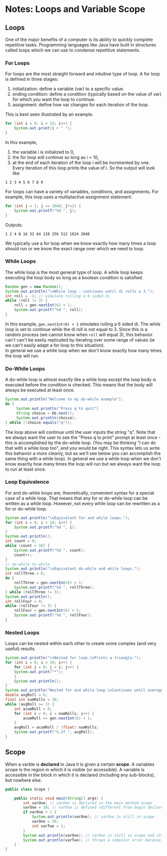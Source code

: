# Notes: Loops and Variable Scope

## Loops

One of the major benefits of a computer is its ability to quickly
complete repetitive tasks. Programming languages like Java have built in
structures called loops which we can use to condense repetitive
statements.

### For Loops

For loops are the most straight forward and intuitive type of loop. A
for loop is defined in three stages:
1.  initialization: define a variable (var) to a specific value.
2.  ending condition: define a condition (typically based on the value
    of var) for which you want the loop to continue.
3.  assignment: define how var changes for each iteration of the loop.

This is best seen illustrated by an example.
```Java
for (int i = 0; i < 10; i++) {
    System.out.print(i + " ");
}
```
In this example, 
1. the variable i is initialized to 0, 
2. the for loop will continue so long as i \< 10, 
3. at the end of each iteration of the loop i will be incrimented by one.\
Every iteration of this loop prints the value of i. So the output will look like 
```
1 2 3 4 5 6 7 8 9
```
For loops can have a variety of variables, conditions, and assignments. For example, this loop uses a multiplactive assignment statement:
```Java
for (int j = 1; j <= 2048; j*=2) {
    System.out.printf("%d ", j);
}
```
Outputs:
```
1 2 4 8 16 32 64 128 256 512 1024 2048
```
We typically use a for loop when we know exactly how many times a loop
should run or we know the exact range over which we need to loop. 

### While Loops

The while loop is the most general type of loop. A while loop keeps
executing the loop body so long as a boolean condition is satisfied.
```Java
Random gen = new Random();
System.out.println("\nWhile loop - continues until di rolls a 3.");
int roll = -1; // simulate rolling a 6 sided di
while (roll != 3) {
    roll = gen.nextInt(6) + 1; 
    System.out.printf("%d ", roll);
}
```
In this example, `gen.nextInt(6) + 1` simulates rolling a 6 sided di. The while loop is set to continue while the di roll is not equal to 3. Since this is a random process (we cannot know when `roll` will equal 3), this behavior can't can't be easily replicated by iterating over some range of values (ie we can't easily adapt a for loop to this situation). \
In general we use a while loop when we don't know exactly how many times
the loop will run.

### Do-While Loops

A do-while loop is almost exactly like a while loop except the loop body
is executed before the condition is checked. This means that the body
will always be executed at least once.
```Java
System.out.println("Welcome to my do-while example");
do {
     System.out.println("Press q to quit")
     String choice = kb.next();
     System.out.println(choice);
} while (!choice.equals("q"));
```
The loop above will continue until the user inputs the string "q". Note that we always want the user to see the "Press q to print" prompt at least once - this is accomplished by the do-while loop. (You may be thinking "I can do that with a while loop too", and you would be right. This syntax lets us write this behavior a more cleanly, but as we'll see below you can accomplish the same thing with a while loop). 
In general we use a while loop when we don't know exactly how many times
the loop will run but we always want the loop to run at least once. 

### Loop Equivalence

For and do-whlie loops are, theoretically, convenient syntax for a
special case of a while loop. That means that any for or do-while loop
can be written as a while loop. However, not every while loop can be
rewritten as a for or do-while loop.
```Java
System.out.println("\nEquivalent for and while loops.");
for (int i = 0; i < 10; i++) {
    System.out.printf("%d ", i);
}
System.out.println();
int count = 0;
while (count < 10) {
    System.out.printf("%d ", count);
    count++;
}
// do-while to while
System.out.println("\nEquivalent do-while and while loops.");
int rollThree = 0;
do {
    rollThree = gen.nextInt(6) + 1;
    System.out.printf("%d ", rollThree);
} while (rollThree != 3);
System.out.println();
int rollFour = 0;
while (rollFour != 3) {
    rollFour = gen.nextInt(6) + 1;
    System.out.printf("%d ", rollFour);
}
```

### Nested Loops

Loops can be nested within each other to create some complex (and very
useful) results.
```Java
System.out.println("\nNested for loop.\nPrints a triangle.");
for (int i = 0; i < 10; i++) {
    for (int j = 0; j < i; j++) {
    System.out.print("*");  
    }
    System.out.println();
}
System.out.println("Nested for and while loop.\nContinues until average roll is less than 3.");
double avgRoll = 6;
final int numRolls = 10;
while (avgRoll >= 3) {
    int acumRoll = 0;
    for (int i = 0; i < numRolls; i++) {
        acumRoll += gen.nextInt(6) + 1;
    }
    avgRoll = acumRoll / (float) numRolls;
    System.out.printf("%.2f ", avgRoll);
}    
```

## Scope

When a varble is **declared** in Java it is given a certain **scope**. A
variables scope is the region in which it is visible (or accessible). A
variable is accessible in the block in which it is declared (including
any sub-blocks), but nowhere else.
```Java
public class Scope {

    public static void main(String[] args) {
        int varOne; // varOne is declared in the main method scope
        varOne = 10; // varOne is defined (different from begin declared)
        if varOne > 1 {
            System.out.println(varOne); // varOne is still in scope
            varOne = 20;
            int varTwo = 1;
        }
        System.out.println(varOne); // varOne is still in scope and its value has changed
        System.out.println(varTwo); // throws a compiler error because varTwo is out of scope. 
    }
}
```
